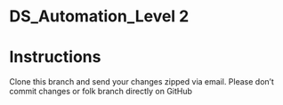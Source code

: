# DS_Automation_Level 2

# Instructions
Clone this branch and send your changes zipped via email. 
Please don’t commit changes or folk branch directly on GitHub
